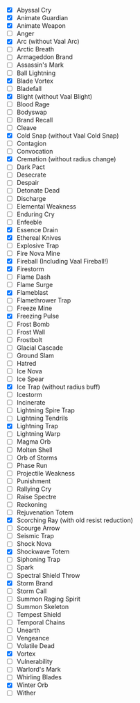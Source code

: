 - [x] Abyssal Cry
- [x] Animate Guardian
- [x] Animate Weapon
- [ ] Anger
- [x] Arc (without Vaal Arc)
- [ ] Arctic Breath
- [ ] Armageddon Brand
- [ ] Assassin's Mark
- [ ] Ball Lightning
- [x] Blade Vortex
- [ ] Bladefall
- [x] Blight (without Vaal Blight)
- [ ] Blood Rage
- [ ] Bodyswap
- [ ] Brand Recall
- [ ] Cleave
- [x] Cold Snap (without Vaal Cold Snap)
- [ ] Contagion
- [ ] Convocation
- [x] Cremation (without radius change)
- [ ] Dark Pact
- [ ] Desecrate
- [ ] Despair
- [ ] Detonate Dead
- [ ] Discharge
- [ ] Elemental Weakness
- [ ] Enduring Cry
- [ ] Enfeeble
- [x] Essence Drain
- [x] Ethereal Knives
- [ ] Explosive Trap
- [ ] Fire Nova Mine
- [x] Fireball (Including Vaal Fireball!)
- [x] Firestorm
- [ ] Flame Dash
- [ ] Flame Surge
- [x] Flameblast
- [ ] Flamethrower Trap
- [ ] Freeze Mine
- [x] Freezing Pulse
- [ ] Frost Bomb
- [ ] Frost Wall
- [ ] Frostbolt
- [ ] Glacial Cascade
- [ ] Ground Slam
- [ ] Hatred
- [ ] Ice Nova
- [ ] Ice Spear
- [x] Ice Trap (without radius buff)
- [ ] Icestorm
- [ ] Incinerate
- [ ] Lightning Spire Trap
- [ ] Lightning Tendrils
- [x] Lightning Trap
- [ ] Lightning Warp
- [ ] Magma Orb
- [ ] Molten Shell
- [ ] Orb of Storms
- [ ] Phase Run
- [ ] Projectile Weakness
- [ ] Punishment
- [ ] Rallying Cry
- [ ] Raise Spectre
- [ ] Reckoning
- [ ] Rejuvenation Totem
- [x] Scorching Ray (with old resist reduction)
- [ ] Scourge Arrow
- [ ] Seismic Trap
- [ ] Shock Nova
- [x] Shockwave Totem
- [ ] Siphoning Trap
- [ ] Spark
- [ ] Spectral Shield Throw
- [x] Storm Brand
- [ ] Storm Call
- [ ] Summon Raging Spirit
- [ ] Summon Skeleton
- [ ] Tempest Shield
- [ ] Temporal Chains
- [ ] Unearth
- [ ] Vengeance
- [ ] Volatile Dead
- [x] Vortex
- [ ] Vulnerability
- [ ] Warlord's Mark
- [ ] Whirling Blades
- [x] Winter Orb
- [ ] Wither